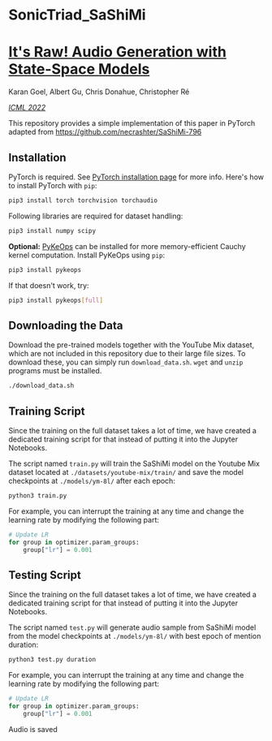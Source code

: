 # SonicTriad_SaShiMi

# [It's Raw! Audio Generation with State-Space Models](https://arxiv.org/abs/2202.09729)

Karan Goel, Albert Gu, Chris Donahue, Christopher Ré

[*ICML 2022*](https://icml.cc/virtual/2022/poster/17773)

This repository provides a simple implementation of this paper in PyTorch
adapted from https://github.com/necrashter/SaShiMi-796

## Installation

PyTorch is required. See [PyTorch installation page](https://pytorch.org/get-started/locally/) for more info.
Here's how to install PyTorch with `pip`:
```bash
pip3 install torch torchvision torchaudio
```

Following libraries are required for dataset handling:
```bash
pip3 install numpy scipy
```

**Optional:** [PyKeOps](https://www.kernel-operations.io/keops/index.html) can be installed for more memory-efficient Cauchy kernel computation.
Install PyKeOps using `pip`:
```bash
pip3 install pykeops
```

If that doesn't work, try:
```bash
pip3 install pykeops[full]
```


## Downloading the Data

Download the pre-trained models together with the YouTube Mix dataset, which are not included in this repository due to their large file sizes.
To download these, you can simply run `download_data.sh`.
`wget` and `unzip` programs must be installed.

```bash
./download_data.sh
```

## Training Script

Since the training on the full dataset takes a lot of time, we have created a dedicated training script for that instead of putting it into the Jupyter Notebooks.

The script named `train.py` will train the SaShiMi model on the Youtube Mix dataset located at `./datasets/youtube-mix/train/` and save the model checkpoints at `./models/ym-8l/` after each epoch:
```bash
python3 train.py
```

For example, you can interrupt the training at any time and change the learning rate by modifying the following part:
```python
# Update LR
for group in optimizer.param_groups:
    group["lr"] = 0.001
```

## Testing Script

Since the training on the full dataset takes a lot of time, we have created a dedicated training script for that instead of putting it into the Jupyter Notebooks.

The script named `test.py` will generate audio sample from SaShiMi model from the model checkpoints at `./models/ym-8l/` with best epoch of mention duration:
```bash
python3 test.py duration
```

For example, you can interrupt the training at any time and change the learning rate by modifying the following part:
```python
# Update LR
for group in optimizer.param_groups:
    group["lr"] = 0.001
```

Audio is saved